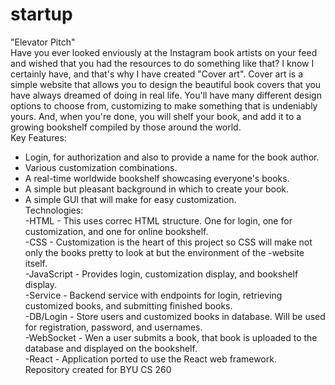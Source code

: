 # startup
"Elevator Pitch" <br>
Have you ever looked enviously at the Instagram book artists on your feed and wished that you had the resources to do something like that? I know I certainly have, and that's why I have created "Cover art". Cover art is a simple website that allows you to design the beautiful book covers that you have always dreamed of doing in real life. You'll have many different design options to choose from, customizing to make something that is undeniably yours. And, when you're done, you will shelf your book, and add it to a growing bookshelf compiled by those around the world. <br>
Key Features: <br>
* Login, for authorization and also to provide a name for the book author. <br>
* Various customization combinations. <br>
* A real-time worldwide bookshelf showcasing everyone's books. <br>
* A simple but pleasant background in which to create your book. <br>
* A simple GUI that will make for easy customization. <br>
Technologies:<br>
-HTML - This uses correc HTML structure. One for login, one for customization, and one for online bookshelf.<br>
-CSS - Customization is the heart of this project so CSS will make not only the books pretty to look at but the environment of the -website itself.<br>
-JavaScript - Provides login, customization display, and bookshelf display.<br>
-Service - Backend service with endpoints for login, retrieving customized books, and submitting finished books.<br>
-DB/Login - Store users and customized books in database. Will be used for registration, password, and usernames.<br>
-WebSocket - Wen a user submits a book, that book is uploaded to the database and displayed on the bookshelf.<br>
-React - Application ported to use the React web framework.<br>
Repository created for BYU CS 260
